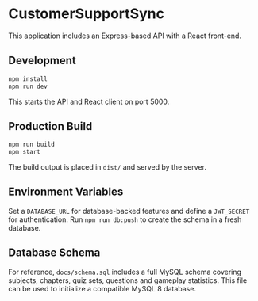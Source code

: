 # CustomerSupportSync

This application includes an Express-based API with a React front-end.

## Development

```bash
npm install
npm run dev
```

This starts the API and React client on port 5000.

## Production Build

```bash
npm run build
npm start
```

The build output is placed in `dist/` and served by the server.

## Environment Variables

Set a `DATABASE_URL` for database-backed features and define a `JWT_SECRET` for authentication.
Run `npm run db:push` to create the schema in a fresh database.

## Database Schema

For reference, `docs/schema.sql` includes a full MySQL schema covering
subjects, chapters, quiz sets, questions and gameplay statistics. This file can
be used to initialize a compatible MySQL 8 database.

